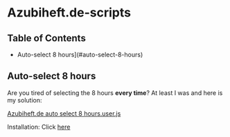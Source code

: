 # Azubiheft.de-scripts

## Table of Contents

- Auto-select 8 hours](#auto-select-8-hours)

## Auto-select 8 hours

Are you tired of selecting the 8 hours **every time**? At least I was and here is my solution:

[Azubiheft.de auto select 8 hours.user.js](https://github.com/tim-gromeyer/Azubiheft.de-scripts/blob/main/Azubiheft.de%20auto%20select%208%20hours.user.js)

Installation: Click [here](https://github.com/tim-gromeyer/Azubiheft.de-scripts/raw/main/Azubiheft.de%20auto%20select%208%20hours.user.js)
